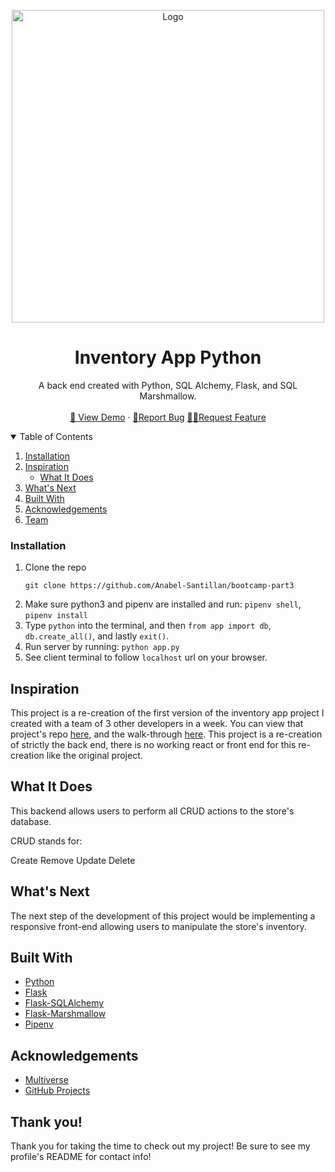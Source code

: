 ###
<br />
<p align="center">
  <a href="https://github.com/Anabel-Santillan">
    <img height="500" width="auto" src="https://i.imgur.com/zQRWSaB.png" alt="Logo">
  </a>

  <h1 align="center">Inventory App Python</h1>

  <p align="center">
   A back end created with Python, SQL Alchemy, Flask, and SQL Marshmallow.
    <br />
    <br />
    <a href="https://youtu.be/Xu-YHfsFP6s">👀 View Demo</a>
    ·
    <a href="mailto:anabels.20022@gmail.com">🐛Report Bug</a>
    <a href="mailto:anabels.20022@gmail.com">✍🏽Request Feature</a>
  </p>
</p>



<!-- TABLE OF CONTENTS -->
<details open="open">
  <summary>Table of Contents</summary>
  <ol>
    <li>
      <a href="#installation">Installation</a>
      <li>
      <a href="#inspiration">Inspiration</a>
      <ul>
        <li><a href="#what-it-does">What It Does</a></li>
      </ul>
    </li>
    <li><a href="#whats-next">What's Next</a></li>
    <li><a href="#built-with">Built With</a></li>
    <li><a href="#acknowledgements">Acknowledgements</a></li>
    <li><a href="#team">Team</a></li>
  </ol>
</details>



<!-- ABOUT THE PROJECT -->
### Installation

1. Clone the repo
   ```
   git clone https://github.com/Anabel-Santillan/bootcamp-part3
   ```
2. Make sure python3 and pipenv are installed and run:  `pipenv shell`, `pipenv install`
3. Type `python` into the terminal, and then `from app import db`,
`db.create_all()`, and lastly
`exit()`.
4. Run server by running: `python app.py`
5. See client terminal to follow `localhost` url on your browser.


## Inspiration 

This project is a re-creation of the first version of the inventory app project I created with a team of 3 other developers in a week. You can view that project's repo <a href = "https://github.com/Awesome-Apple/inventory-app">here</a>, and the walk-through <a href = "https://www.youtube.com/watch?v=i5aGTgBmv9A"> here</a>. This project is a re-creation of strictly the back end, there is no working react or front end for this re-creation like the original project.

## What It Does

This backend allows users to perform all CRUD actions to the store's database. 

CRUD stands for:

Create
Remove
Update
Delete

## What's Next 

The next step of the development of this project would be implementing a responsive front-end allowing users to manipulate the store's inventory.

<!-- BUILT WITH -->
## Built With 

* [Python](https://www.python.org/)
* [Flask](https://flask.palletsprojects.com/en/2.1.x/)
* [Flask-SQLAlchemy](https://flask-sqlalchemy.palletsprojects.com/en/2.x/)
* [Flask-Marshmallow](https://flask-marshmallow.readthedocs.io/en/latest/)
* [Pipenv](https://pipenv.pypa.io/en/latest/)

<!-- ACKNOWLEDGEMENTS -->
## Acknowledgements

* [Multiverse](https://www.multiverse.io/en-US) 
* [GitHub Projects](https://github.com/features/issues/)


## Thank you!

Thank you for taking the time to check out my project! Be sure to see my profile's README for contact info!
